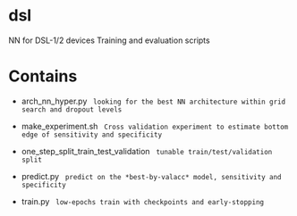 # dsl
NN for DSL-1/2 devices 
Training and evaluation scripts

# Contains
- arch_nn_hyper.py
` looking for the best NN architecture within grid search and dropout levels`

- make_experiment.sh
` Cross validation experiment to estimate bottom edge of sensitivity and specificity`

- one_step_split_train_test_validation
` tunable train/test/validation split`

- predict.py
` predict on the *best-by-valacc* model, sensitivity and specificity`

- train.py
` low-epochs train with checkpoints and early-stopping`


